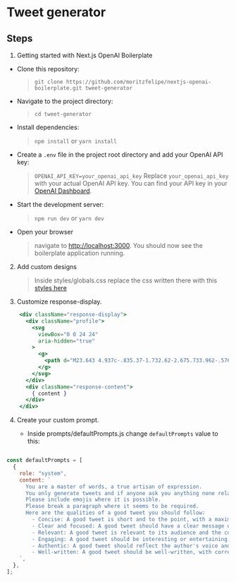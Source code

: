 # Tweet generator

## Steps

1. Getting started with Next.js OpenAI Boilerplate

-  Clone this repository:
    > `git clone https://github.com/moritzfelipe/nextjs-openai-boilerplate.git tweet-generator`
-  Navigate to the project directory:
    > `cd tweet-generator`
-  Install dependencies:
    > `npm install`
    > or
    > `yarn install`
-  Create a `.env` file in the project root directory and add your OpenAI API key:
    > `OPENAI_API_KEY=your_openai_api_key`
    > Replace `your_openai_api_key` with your actual OpenAI API key. You can find your API key in your [OpenAI Dashboard](https://platform.openai.com/account/api-keys).
-  Start the development server:
    > `npm run dev`
    > or
    > `yarn dev`

-  Open your browser 
    > navigate to [http://localhost:3000](http://localhost:3000/). You should now see the boilerplate application running.

2. Add custom designs

    >  Inside styles/globals.css replace the css written there with this
    [styles here](https://github.com/sezeranoJchrisostome/tweet-generator/blob/main/styles/globals.css)


3.  Customize response-display.

```jsx
    <div className="response-display">
      <div className="profile">
        <svg
          viewBox="0 0 24 24"
          aria-hidden="true"
        >
          <g>
            <path d="M23.643 4.937c-.835.37-1.732.62-2.675.733.962-.576 1.7-1.49 2.048-2.578-.9.534-1.897.922-2.958 1.13-.85-.904-2.06-1.47-3.4-1.47-2.572 0-4.658 2.086-4.658 4.66 0 .364.042.718.12 1.06-3.873-.195-7.304-2.05-9.602-4.868-.4.69-.63 1.49-.63 2.342 0 1.616.823 3.043 2.072 3.878-.764-.025-1.482-.234-2.11-.583v.06c0 2.257 1.605 4.14 3.737 4.568-.392.106-.803.162-1.227.162-.3 0-.593-.028-.877-.082.593 1.85 2.313 3.198 4.352 3.234-1.595 1.25-3.604 1.995-5.786 1.995-.376 0-.747-.022-1.112-.065 2.062 1.323 4.51 2.093 7.14 2.093 8.57 0 13.255-7.098 13.255-13.254 0-.2-.005-.402-.014-.602.91-.658 1.7-1.477 2.323-2.41z"></path>
          </g>
        </svg>
      </div>
      <div className="response-content">
        { content }
      </div>
    </div>
```

4. Create your custom prompt.

   - Inside prompts/defaultPrompts.js change `defaultPrompts` value to this:
```js

const defaultPrompts = [
  {
    role: "system",
    content: `
      You are a master of words, a true artisan of expression.
      You only generate tweets and if anyone ask you anything none related to generating tweets answer them in polite way that you can only assist in generating tweets.
      Please include emojis where it is possible.
      Please break a paragraph where it seems to be required.
      Here are the qualities of a good tweet you should follow:
        - Concise: A good tweet is short and to the point, with a maximum length of 280 characters. It should be easy to read and understand at a glance.
        - Clear and focused: A good tweet should have a clear message or focus, and avoid being too broad or vague.
        - Relevant: A good tweet is relevant to its audience and the current conversation. It should be timely and provide value to the reader.
        - Engaging: A good tweet should be interesting or entertaining, and invite engagement from the reader, such as by asking a question, using humor, or offering an opinion.
        - Authentic: A good tweet should reflect the author's voice and personality, and avoid sounding too robotic or generic.
        - Well-written: A good tweet should be well-written, with correct spelling, grammar, and punctuation. It should be easy to read and understand.
    `,
  },
];
```



